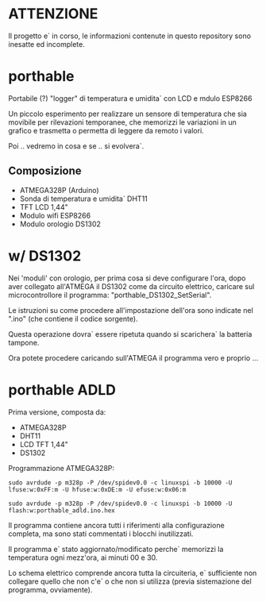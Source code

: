 ATTENZIONE
==========
Il progetto e` in corso, le informazioni contenute in questo repository sono inesatte ed incomplete.

# porthable
Portabile (?) "logger" di temperatura e umidita` con LCD e mdulo ESP8266

Un piccolo esperimento per realizzare un sensore di temperatura che sia movibile per rilevazioni temporanee, che memorizzi le variazioni in un grafico e trasmetta o permetta di leggere da remoto i valori.

Poi .. vedremo in cosa e se .. si evolvera`.

## Composizione
* ATMEGA328P (Arduino)
* Sonda di temperatura e umidita` DHT11
* TFT LCD 1,44"
* Modulo wifi ESP8266
* Modulo orologio DS1302


# w/ DS1302

Nei 'moduli' con orologio, per prima cosa si deve configurare l'ora, dopo aver collegato all'ATMEGA il DS1302 come da circuito elettrico, caricare sul microcontrollore il programma: "porthable_DS1302_SetSerial".

Le istruzioni su come procedere all'impostazione dell'ora sono indicate nel ".ino" (che contiene il codice sorgente).

Questa operazione dovra\` essere ripetuta quando si scarichera` la batteria tampone.

Ora potete procedere caricando sull'ATMEGA il programma vero e proprio ...


# porthable ADLD

Prima versione, composta da:
* ATMEGA328P
* DHT11
* LCD TFT 1,44"
* DS1302

Programmazione ATMEGA328P:
<pre><code>sudo avrdude -p m328p -P /dev/spidev0.0 -c linuxspi -b 10000 -U lfuse:w:0xFF:m -U hfuse:w:0xDE:m -U efuse:w:0x06:m</code></pre>
<pre><code>sudo avrdude -p m328p -P /dev/spidev0.0 -c linuxspi -b 10000 -U flash:w:porthable_adld.ino.hex</code></pre>

Il programma contiene ancora tutti i riferimenti alla configurazione completa, ma sono stati commentati i blocchi inutilizzati.

Il programma e\` stato aggiornato/modificato perche\` memorizzi la temperatura ogni mezz'ora, ai minuti 00 e 30.

Lo schema elettrico comprende ancora tutta la circuiteria, e\` sufficiente non collegare quello che non c'e\` o che non si utilizza (previa sistemazione del programma, ovviamente).


